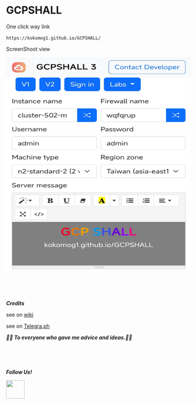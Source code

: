 # GCPSHALL

One click way link<br>
```
https://kokomog1.github.io/GCPSHALL/
```
ScreenShoot view<br>
<p align="left">
  <a href="" rel="noopener">
 <img width=550px height=580px src="https://github.com/kokomog1/GCPSHALL/blob/main/assets/Screenshot_2023-09-15-14-28-03-510-edit_com.chrome.beta.jpg?raw=true?raw=true" alt="logo"></a>
</p>

## ㅤ
 
___Credits___

<p>see on <a href="https://github.com/kaungkhantjc/GCPReady/wiki/Credits" target="_blank" rel="noopener">wiki</a></p>
<p>see on <a href="https://github.com/kaungkhantjc/GCPReady" target="_blank" rel="noopener">Telegra.ph</a>&nbsp;</p>
  <P><b><i> 💐💐 To everyone who gave me advice and ideas.💐💐 </i></b></p>

## ㅤ

___Follow Us!___

 <p>    
<div class="div2">
 <span><a href="https://t.me/kochitt"><img src="https://user-images.githubusercontent.com/83800532/143560346-101a5bbb-53c6-4d1d-90c9-364c3355a6b7.png" alt=""width="50"height="50"/></a></span>
